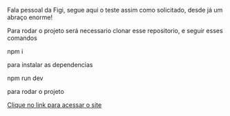 Fala pessoal da Figi, segue aqui o teste assim como solicitado, desde já um abraço enorme! 

Para rodar o projeto será necessario clonar esse repositorio, e seguir esses comandos

npm i 

para instalar as dependencias

npm run dev 

para rodar o projeto 

<a href="https://figi-test.vercel.app/">Clique no link para acessar o site</a>

